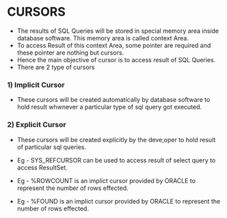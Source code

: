 # CURSORS
- The results of SQL Queries will be stored in special memory area inside database software. This memory area is called context Area.
- To access Result of this context Area, some pointer are required and these pointer are nothing but cursors.
- Hence the main objective of cursor is to access result of SQL Queries.
- There are 2 type of cursors

### 1) Implicit Cursor
- These cursors will be created automatically by database software to hold result whwnever a particular type of sql query got executed.

### 2) Explicit Cursor 
- These cursors will be created explicitly by the deve;oper to hold result of particular sql queries.

- Eg - SYS_REFCURSOR can be used to access result of select query to access ResultSet.
- Eg - %ROWCOUNT is an implict cursor provided by ORACLE to represent the number of rows effected.
- Eg - %FOUND is an implict cursor provided by ORACLE to represent the number of rows effected.
